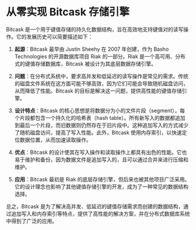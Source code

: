 # 从零实现 Bitcask 存储引擎

Bitcask 是一个用于键值存储的持久化数据结构，旨在高效地支持键值对的读写操作。它的发展历史可以简要描述如下：

1. **起源**：Bitcask 最早由 Justin Sheehy 在 2007 年创建，作为 Basho Technologies 的开源数据库项目 Riak 的一部分。Riak 是一个高可用、分布式的键值存储数据库，Bitcask 被设计为其底层数据存储引擎。

2. **问题**：在分布式系统中，要求高并发和低延迟的读写操作是常见的需求。传统的磁盘文件系统在这方面可能不够高效，因为它们可能会导致随机磁盘访问，从而降低了性能。Bitcask 的目标是解决这一问题，提供高性能的键值存储引擎。

3. **设计特点**：Bitcask 的核心思想是将数据分为小的文件片段（segment），每个片段都包含一个持久化的哈希表（hash table）。所有新写入的数据都追加到最后一个片段，而旧数据则仍然存在于旧片段中。这种追加写入的方式减少了随机磁盘访问，提高了写入性能。此外，Bitcask 使用内存索引，以快速定位数据位置，从而加速读取操作。

4. **优点**：Bitcask 的设计使其在写入操作和读取操作上都具有出色的性能。它也易于维护和备份，因为数据文件是追加写入的，且可以通过合并来进行压缩和维护。

5. **应用**：Bitcask 最初是 Riak 的底层存储引擎，但后来也被其他项目广泛采用。它的设计理念也影响了其他键值存储引擎的开发，成为了一种常见的数据结构选择。

总之，Bitcask 是为了解决高并发、低延迟的键值存储需求而创建的数据结构，通过追加写入和内存索引等特点，提供了高性能的解决方案，并在分布式数据库系统中得到了广泛的应用。



